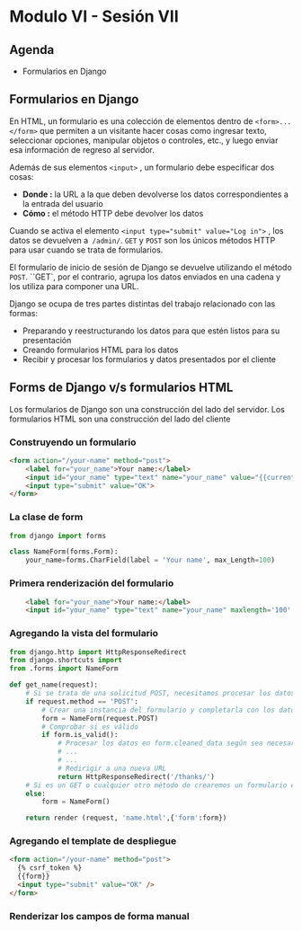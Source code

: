 # Modulo VI - Sesión VII

## Agenda

- Formularios en Django

## Formularios en Django

En HTML, un formulario es una colección de elementos dentro de `<form>...</form>` que permiten a un visitante hacer cosas como ingresar texto, seleccionar opciones, manipular objetos o controles, etc., y luego enviar esa información de regreso al servidor.

Además de sus elementos `<input>` , un formulario debe especificar dos cosas:

- **Donde :** la URL a la que deben devolverse los datos correspondientes a la entrada del usuario
- **Cómo :** el método HTTP debe devolver los datos

Cuando se activa el elemento `<input type="submit" value="Log in">` , los datos se devuelven a` /admin/`.
`GET` y `POST` son los únicos métodos HTTP para usar cuando se trata de formularios.

El formulario de inicio de sesión de Django se devuelve utilizando el método `POST`. ``GET`, por el contrario, agrupa los datos enviados en una cadena y los utiliza para componer una URL.

Django se ocupa de tres partes distintas del trabajo relacionado con las formas:

- Preparando y reestructurando los datos para que estén listos para su presentación
- Creando formularios HTML para los datos
- Recibir y procesar los formularios y datos presentados por el cliente

## Forms de Django v/s formularios HTML

Los formularios de Django son una construcción del lado del servidor. Los formularios HTML son una construcción del lado del cliente

### Construyendo un formulario

```HTML
<form action="/your-name" method="post">
    <label for="your_name">Your name:</label>
    <input id="your_name" type="text" name="your_name" value="{{current_name}}">
    <input type="submit" value="OK">
</form>
```

### La clase de form

```python
from django import forms

class NameForm(forms.Form):
    your_name=forms.CharField(label = 'Your name', max_Length=100)
```

### Primera renderización del formulario

```HTML
    <label for="your_name">Your name:</label>
    <input id="your_name" type="text" name="your_name" maxlength='100' required>
```

### Agregando la vista del formulario

```python
from django.http import HttpResponseRedirect
from django.shortcuts import
from .forms import NameForm

def get_name(request):
    # Si se trata de una solicitud POST, necesitamos procesar los datos del formulario.
    if request.method == 'POST':
        # Crear una instancia del formulario y completarla con los datos de la solicitud.
        form = NameForm(request.POST)
        # Comprobar si es válido
        if form.is_valid():
            # Procesar los datos en form.cleaned_data según sea necesario
            # ...
            # ...
            # Redirigir a una nueva URL
            return HttpResponseRedirect('/thanks/')
    # Si es un GET o cualquier otro método de crearemos un formulario en blanco.
    else:
        form = NameForm()

    return render (request, 'name.html',{'form':form})
```

### Agregando el template de despliegue

```HTML
<form action="/your-name" method="post">
  {% csrf_token %}
  {{form}}
  <input type="submit" value="OK" />
</form>
```

### Renderizar los campos de forma manual
